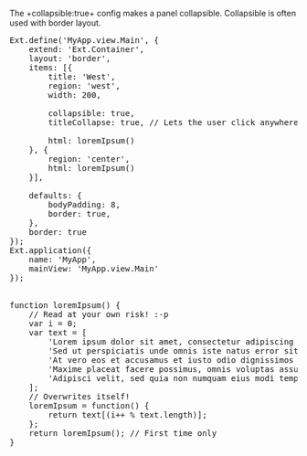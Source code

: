 The +collapsible:true+ config makes a panel collapsible. 
Collapsible is often used with border layout. 

<pre class="runnable run">
Ext.define('MyApp.view.Main', {
    extend: 'Ext.Container',
    layout: 'border',
    items: [{
        title: 'West',
        region: 'west',
        width: 200,
        
        collapsible: true,
        titleCollapse: true, // Lets the user click anywhere on the title bar
        
        html: loremIpsum()
    }, {
        region: 'center',
        html: loremIpsum()
    }],
    
    defaults: {
        bodyPadding: 8,
        border: true,
    },
    border: true
});
Ext.application({
    name: 'MyApp',
    mainView: 'MyApp.view.Main'
});


function loremIpsum() {
    // Read at your own risk! :-p
    var i = 0;
    var text = [
        'Lorem ipsum dolor sit amet, consectetur adipiscing elit, sed do eiusmod tempor incididunt ut labore et dolore magna aliqua. Ut enim ad minim veniam, quis nostrud exercitation ullamco laboris nisi ut aliquip ex ea commodo consequat. Duis aute irure dolor in reprehenderit in voluptate velit esse cillum dolore eu fugiat nulla pariatur. Excepteur sint occaecat cupidatat non proident, sunt in culpa qui officia deserunt mollit anim id est laborum.',
        'Sed ut perspiciatis unde omnis iste natus error sit voluptatem accusantium doloremque laudantium, totam rem aperiam, eaque ipsa quae ab illo inventore veritatis et quasi architecto beatae vitae dicta sunt explicabo. Nemo enim ipsam voluptatem quia voluptas sit aspernatur aut odit aut fugit, sed quia consequuntur magni dolores eos qui ratione voluptatem sequi nesciunt. Neque porro quisquam est, qui dolorem ipsum quia dolor sit ame.',
        'At vero eos et accusamus et iusto odio dignissimos ducimus qui blanditiis praesentium voluptatum deleniti atque corrupti quos dolores et quas molestias excepturi sint occaecati cupiditate non provident, similique sunt in culpa qui officia deserunt mollitia animi, id est laborum et dolorum fuga. Et harum quidem rerum facilis est et expedita distinctio. Nam libero tempore, cum soluta nobis est eligendi optio cumque nihil impedit quo minus',
        'Maxime placeat facere possimus, omnis voluptas assumenda est, omnis dolor repellendus. Temporibus autem quibusdam et aut officiis debitis aut rerum necessitatibus saepe eveniet ut et voluptates repudiandae sint et molestiae non recusandae. Itaque earum rerum hic tenetur a sapiente delectus, ut aut reiciendis voluptatibus maiores alias consequatur aut perferendis doloribus asperiores repellat nobis est eligendi optio cumque nihil impedit.',
        'Adipisci velit, sed quia non numquam eius modi tempora incidunt ut labore et dolore magnam aliquam quaerat voluptatem. Ut enim ad minima veniam, quis nostrum exercitationem ullam corporis suscipit laboriosam, nisi ut aliquid ex ea commodi consequatur? Quis autem vel eum iure reprehenderit qui in ea voluptate velit esse quam nihil molestiae consequatur, vel illum qui dolorem eum fugiat quo voluptas nulla pariatur qui ratione voluptatem sequi?'
    ];
    // Overwrites itself!
    loremIpsum = function() {
        return text[(i++ % text.length)];
    };
    return loremIpsum(); // First time only
}
</pre>
